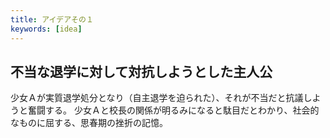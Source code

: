 ```yaml
---
title: アイデアその１
keywords: [idea]
---
```


## 不当な退学に対して対抗しようとした主人公

少女Ａが実質退学処分となり（自主退学を迫られた）、それが不当だと抗議しようと奮闘する。
少女Ａと校長の関係が明るみになると駄目だとわかり、社会的なものに屈する、思春期の挫折の記憶。

